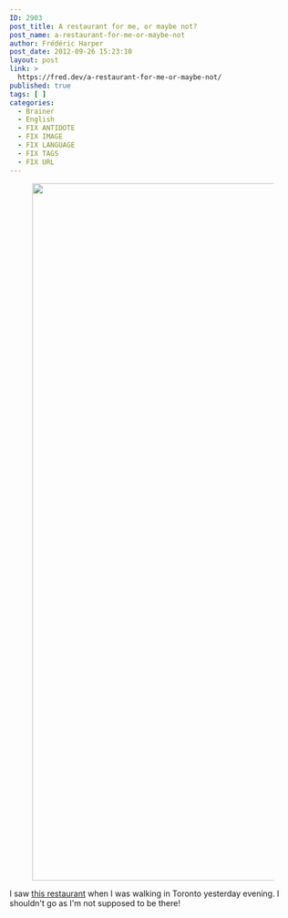 ```yaml
---
ID: 2903
post_title: A restaurant for me, or maybe not?
post_name: a-restaurant-for-me-or-maybe-not
author: Frédéric Harper
post_date: 2012-09-26 15:23:10
layout: post
link: >
  https://fred.dev/a-restaurant-for-me-or-maybe-not/
published: true
tags: [ ]
categories:
  - Brainer
  - English
  - FIX ANTIDOTE
  - FIX IMAGE
  - FIX LANGUAGE
  - FIX TAGS
  - FIX URL
---
```

<figure><img title="WP_000042" src="http://fred.dev/wp-content/uploads/2012/09/WP_000042.jpg" alt="" width="1632" height="1224" /></figure>
I saw <a href="https://www.yelp.ca/biz/freds-not-here-toronto" target="_blank" rel="noopener noreferrer">this restaurant</a> when I was walking in Toronto yesterday evening. I shouldn't go as I'm not supposed to be there!